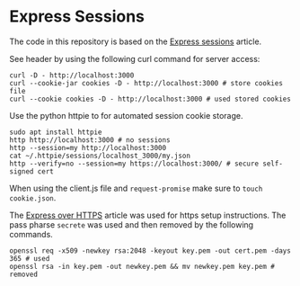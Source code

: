 # Express Sessions

The code in this repository is based on the
[Express sessions](https://glebbahmutov.com/blog/express-sessions/)
article.

See header by using the following curl command for server access:

```
curl -D - http://localhost:3000
curl --cookie-jar cookies -D - http://localhost:3000 # store cookies file
curl --cookie cookies -D - http://localhost:3000 # used stored cookies
```

Use the python httpie to for automated session cookie storage.

```
sudo apt install httpie
http http://localhost:3000 # no sessions
http --session=my http://localhost:3000
cat ~/.httpie/sessions/localhost_3000/my.json
http --verify=no --session=my https://localhost:3000/ # secure self-signed cert
```

When using the client.js file and `request-promise` make sure to
`touch cookie.json`.

The
[Express over HTTPS](http://blog.mgechev.com/2014/02/19/create-https-tls-ssl-application-with-express-nodejs/)
article was used for https setup instructions.
The pass pharse `secrete` was used and then removed by the following commands.

```
openssl req -x509 -newkey rsa:2048 -keyout key.pem -out cert.pem -days 365 # used
openssl rsa -in key.pem -out newkey.pem && mv newkey.pem key.pem # removed
```
